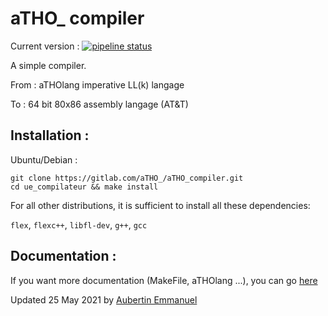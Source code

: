 
# aTHO_ compiler

Current version : [![pipeline status](https://gitlab.com/aTHO_/ue_compilateur/badges/master/pipeline.svg)](https://gitlab.com/aTHO_/ue_compilateur/-/commits/master)

A simple compiler. 

From : aTHOlang imperative LL(k) langage

To : 64 bit 80x86 assembly langage (AT&T)

## Installation :

Ubuntu/Debian :

```
git clone https://gitlab.com/aTHO_/aTHO_compiler.git
cd ue_compilateur && make install
```

For all other distributions, it is sufficient to install all these dependencies:

`flex`, `flexc++`, `libfl-dev`, `g++`, `gcc`

## Documentation :

If you want more documentation (MakeFile, aTHOlang ...), you can go [here](https://gitlab.com/aTHO_/ue_compilateur/-/wikis/home)

Updated 25 May 2021 by [Aubertin Emmanuel](https://www.linkedin.com/in/emmanuel-aubertin/)